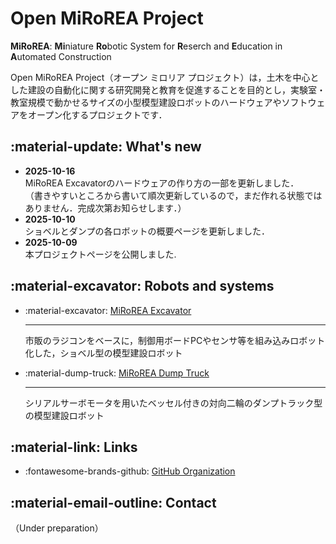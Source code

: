 # Open MiRoREA Project

**MiRoREA**: **Mi**niature **Ro**botic System for **R**eserch and **E**ducation in **A**utomated Construction

Open MiRoREA Project（オープン ミロリア プロジェクト）は，土木を中心とした建設の自動化に関する研究開発と教育を促進することを目的とし，実験室・教室規模で動かせるサイズの小型模型建設ロボットのハードウェアやソフトウェアをオープン化するプロジェクトです． 


## :material-update: What's new

- **2025-10-16**  
    MiRoREA Excavatorのハードウェアの作り方の一部を更新しました．  
    （書きやすいところから書いて順次更新しているので，まだ作れる状態ではありません．完成次第お知らせします．）  
- **2025-10-10**  
    ショベルとダンプの各ロボットの概要ページを更新しました．
- **2025-10-09**  
    本プロジェクトページを公開しました.  


## :material-excavator: Robots and systems

<div class="grid cards" markdown>

-   :material-excavator: [MiRoREA Excavator](mirorea_excavator/index.md)

    ---
    
    市販のラジコンをベースに，制御用ボードPCやセンサ等を組み込みロボット化した，ショベル型の模型建設ロボット

-   :material-dump-truck: [MiRoREA Dump Truck](mirorea_dump_truck/index.md)

    ---

    シリアルサーボモータを用いたベッセル付きの対向二輪のダンプトラック型の模型建設ロボット

</div>


## :material-link: Links

- :fontawesome-brands-github: [GitHub Organization](https://github.com/Open-MiRoREA)


## :material-email-outline: Contact

（Under preparation）